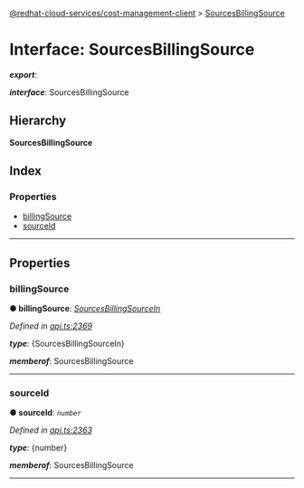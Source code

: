 [@redhat-cloud-services/cost-management-client](../README.md) > [SourcesBillingSource](../interfaces/sourcesbillingsource.md)

# Interface: SourcesBillingSource

*__export__*: 

*__interface__*: SourcesBillingSource

## Hierarchy

**SourcesBillingSource**

## Index

### Properties

* [billingSource](sourcesbillingsource.md#billingsource)
* [sourceId](sourcesbillingsource.md#sourceid)

---

## Properties

<a id="billingsource"></a>

###  billingSource

**● billingSource**: *[SourcesBillingSourceIn](sourcesbillingsourcein.md)*

*Defined in [api.ts:2369](https://github.com/RedHatInsights/javascript-clients/blob/master/packages/cost-management/api.ts#L2369)*

*__type__*: {SourcesBillingSourceIn}

*__memberof__*: SourcesBillingSource

___
<a id="sourceid"></a>

###  sourceId

**● sourceId**: *`number`*

*Defined in [api.ts:2363](https://github.com/RedHatInsights/javascript-clients/blob/master/packages/cost-management/api.ts#L2363)*

*__type__*: {number}

*__memberof__*: SourcesBillingSource

___

